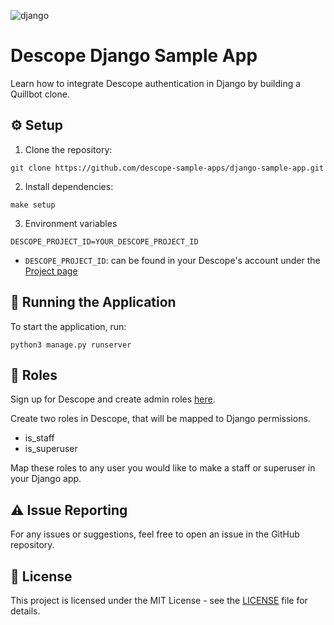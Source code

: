 ![django](https://github.com/descope-sample-apps/django-sample-app/assets/59460685/866222d2-437e-4f46-8d92-243ff9bd2d1c)

# Descope Django Sample App

Learn how to integrate Descope authentication in Django by building a Quillbot clone. 

## ⚙️ Setup 

1. Clone the repository:

```
git clone https://github.com/descope-sample-apps/django-sample-app.git
```

2. Install dependencies:

```
make setup
```

3. Environment variables

```
DESCOPE_PROJECT_ID=YOUR_DESCOPE_PROJECT_ID
```

- ```DESCOPE_PROJECT_ID```: can be found in your Descope's account under the [Project page](https://app.descope.com/settings/project)

## 🔮 Running the Application 

To start the application, run:

```
python3 manage.py runserver
```

## 🥷 Roles  

Sign up for Descope and create admin roles [here](https://app.descope.com/authorization).

Create two roles in Descope, that will be mapped to Django permissions.
- is_staff
- is_superuser

Map these roles to any user you would like to make a staff or superuser in your Django app.

## ⚠️ Issue Reporting

For any issues or suggestions, feel free to open an issue in the GitHub repository.

## 📜 License

This project is licensed under the MIT License - see the [LICENSE](LICENSE) file for details.
